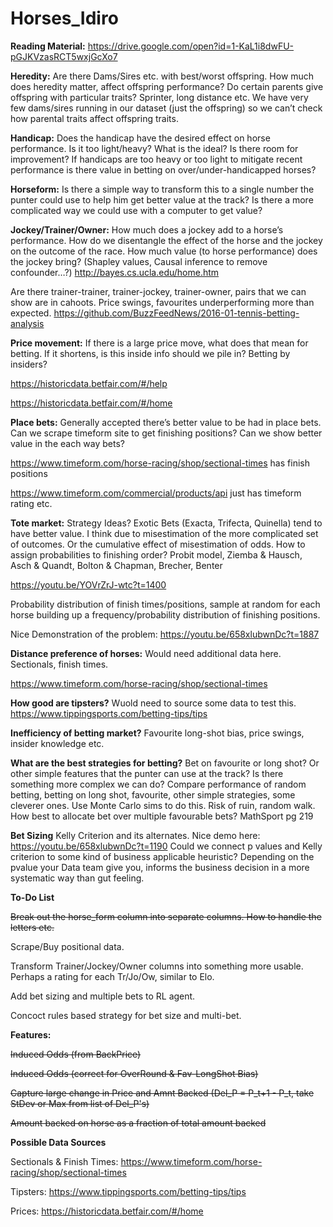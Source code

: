 # Horses_Idiro

**Reading Material:**
https://drive.google.com/open?id=1-KaL1i8dwFU-pGJKVzasRCT5wxjGcXo7

**Heredity:**
Are there Dams/Sires etc. with best/worst offspring. How much does heredity matter, affect offspring performance?
Do certain parents give offspring with particular traits? Sprinter, long distance etc.
We have very few dams/sires running in our dataset (just the offspring) so we can’t check how parental traits affect offspring traits.

**Handicap:**
Does the handicap have the desired effect on horse performance. Is it too light/heavy? What is the ideal?
Is there room for improvement? If handicaps are too heavy or too light to mitigate recent performance is there value in betting on over/under-handicapped horses?

**Horseform:**
Is there a simple way to transform this to a single number the punter could use to help him get better value at the track?
Is there a more complicated way we could use with a computer to get value?

**Jockey/Trainer/Owner:**
How much does a jockey add to a horse’s performance. How do we disentangle the effect of the horse and the jockey on the outcome of the race. How much value (to horse performance) does the jockey bring? (Shapley values, Causal inference to remove confounder…?)
http://bayes.cs.ucla.edu/home.htm

Are there trainer-trainer, trainer-jockey, trainer-owner, pairs that we can show are in cahoots. Price swings, favourites underperforming more than expected. https://github.com/BuzzFeedNews/2016-01-tennis-betting-analysis

**Price movement:**
If there is a large price move, what does that mean for betting. If it shortens, is this inside info should we pile in? Betting by insiders?

https://historicdata.betfair.com/#/help

https://historicdata.betfair.com/#/home

**Place bets:**
Generally accepted there’s better value to be had in place bets. Can we scrape timeform site to get finishing positions? Can we show better value in the each way bets?

https://www.timeform.com/horse-racing/shop/sectional-times has finish positions

https://www.timeform.com/commercial/products/api just has timeform rating etc.


**Tote market:**
Strategy Ideas? Exotic Bets (Exacta, Trifecta, Quinella) tend to have better value. I think due to misestimation of the more complicated set of outcomes. Or the cumulative effect of misestimation of odds.
How to assign probabilities to finishing order? Probit model, Ziemba & Hausch, Asch & Quandt, Bolton & Chapman, Brecher, Benter

https://youtu.be/YOVrZrJ-wtc?t=1400

Probability distribution of finish times/positions, sample at random for each horse building up a frequency/probability distribution of finishing positions.

Nice Demonstration of the problem: https://youtu.be/658xlubwnDc?t=1887

**Distance preference of horses:**
Would need additional data here. Sectionals, finish times.

https://www.timeform.com/horse-racing/shop/sectional-times

**How good are tipsters?**
Wuold need to source some data to test this.
https://www.tippingsports.com/betting-tips/tips

**Inefficiency of betting market?**
Favourite long-shot bias, price swings, insider knowledge etc.

**What are the best strategies for betting?**
Bet on favourite or long shot? Or other simple features that the punter can use at the track? Is there something more complex we can do? Compare performance of random betting, betting on long shot, favourite, other simple strategies, some cleverer ones. Use Monte Carlo sims to do this. Risk of ruin, random walk. How best to allocate bet over multiple favourable bets? MathSport pg 219

**Bet Sizing**
Kelly Criterion and its alternates. Nice demo here: https://youtu.be/658xlubwnDc?t=1190
Could we connect p values and Kelly criterion to some kind of business applicable heuristic? Depending on the pvalue your Data team give you, informs the business decision in a more systematic way than gut feeling.


**To-Do List**

~~Break out the horse_form column into separate columns. How to handle the letters etc.~~

Scrape/Buy positional data.

Transform Trainer/Jockey/Owner columns into something more usable. Perhaps a rating for each Tr/Jo/Ow, similar to Elo.

Add bet sizing and multiple bets to RL agent.

Concoct rules based strategy for bet size and multi-bet.

**Features:**

~~Induced Odds (from BackPrice)~~

~~Induced Odds (correct for OverRound & Fav-LongShot Bias)~~

~~Capture large change in Price and Amnt Backed (Del_P = P_t+1 - P_t, take StDev or Max from list of Del_P's)~~

~~Amount backed on horse as a fraction of total amount backed~~

**Possible Data Sources**

Sectionals & Finish Times: https://www.timeform.com/horse-racing/shop/sectional-times

Tipsters: https://www.tippingsports.com/betting-tips/tips

Prices: https://historicdata.betfair.com/#/home
